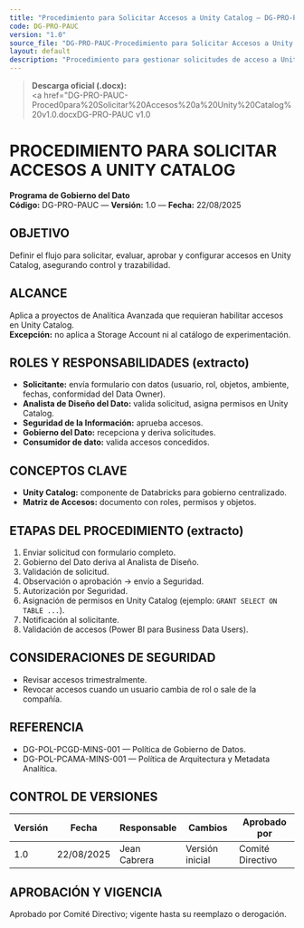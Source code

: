 ```yaml
---
title: "Procedimiento para Solicitar Accesos a Unity Catalog — DG-PRO-PAUC v1.0"
code: DG-PRO-PAUC
version: "1.0"
source_file: "DG-PRO-PAUC-Procedimiento para Solicitar Accesos a Unity Catalog v1.0.docx"
layout: default
description: "Procedimiento para gestionar solicitudes de acceso a Unity Catalog en proyectos analíticos."
---
```


> **Descarga oficial (.docx):**  
> <a href="DG-PRO-PAUC-Proced0para%20Solicitar%20Accesos%20a%20Unity%20Catalog%20v1.0.docxDG-PRO-PAUC v1.0</a>

# PROCEDIMIENTO PARA SOLICITAR ACCESOS A UNITY CATALOG
**Programa de Gobierno del Dato**  
**Código:** DG-PRO-PAUC — **Versión:** 1.0 — **Fecha:** 22/08/2025

## OBJETIVO
Definir el flujo para solicitar, evaluar, aprobar y configurar accesos en Unity Catalog, asegurando control y trazabilidad.

## ALCANCE
Aplica a proyectos de Analítica Avanzada que requieran habilitar accesos en Unity Catalog.  
**Excepción:** no aplica a Storage Account ni al catálogo de experimentación.

## ROLES Y RESPONSABILIDADES (extracto)
- **Solicitante:** envía formulario con datos (usuario, rol, objetos, ambiente, fechas, conformidad del Data Owner).  
- **Analista de Diseño del Dato:** valida solicitud, asigna permisos en Unity Catalog.  
- **Seguridad de la Información:** aprueba accesos.  
- **Gobierno del Dato:** recepciona y deriva solicitudes.  
- **Consumidor de dato:** valida accesos concedidos.

## CONCEPTOS CLAVE
- **Unity Catalog:** componente de Databricks para gobierno centralizado.  
- **Matriz de Accesos:** documento con roles, permisos y objetos.

## ETAPAS DEL PROCEDIMIENTO (extracto)
1. Enviar solicitud con formulario completo.  
2. Gobierno del Dato deriva al Analista de Diseño.  
3. Validación de solicitud.  
4. Observación o aprobación → envío a Seguridad.  
5. Autorización por Seguridad.  
6. Asignación de permisos en Unity Catalog (ejemplo: `GRANT SELECT ON TABLE ...`).  
7. Notificación al solicitante.  
8. Validación de accesos (Power BI para Business Data Users).

## CONSIDERACIONES DE SEGURIDAD
- Revisar accesos trimestralmente.  
- Revocar accesos cuando un usuario cambia de rol o sale de la compañía.

## REFERENCIA
- DG-POL-PCGD-MINS-001 — Política de Gobierno de Datos.  
- DG-POL-PCAMA-MINS-001 — Política de Arquitectura y Metadata Analítica.

## CONTROL DE VERSIONES
| Versión | Fecha       | Responsable   | Cambios          | Aprobado por     |
|---------|------------|--------------|------------------|------------------|
| 1.0     | 22/08/2025 | Jean Cabrera | Versión inicial  | Comité Directivo |

## APROBACIÓN Y VIGENCIA
Aprobado por Comité Directivo; vigente hasta su reemplazo o derogación.
